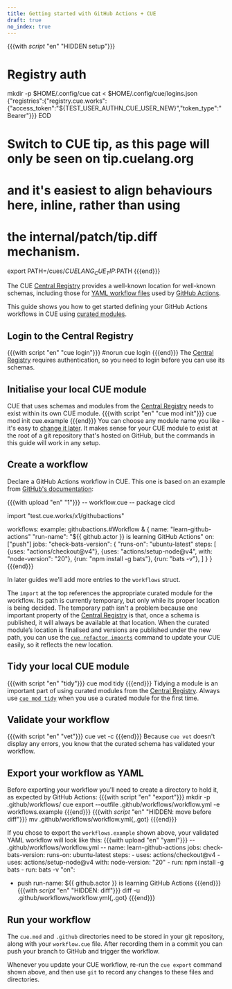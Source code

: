 ```yaml
---
title: Getting started with GitHub Actions + CUE
draft: true
no_index: true
---
```


{{{with _script_ "en" "HIDDEN setup"}}}
# Registry auth
mkdir -p $HOME/.config/cue
cat <<EOD > $HOME/.config/cue/logins.json
{"registries":{"registry.cue.works":{"access_token":"${TEST_USER_AUTHN_CUE_USER_NEW}","token_type":"Bearer"}}}
EOD

# Switch to CUE tip, as this page will only be seen on tip.cuelang.org
# and it's easiest to align behaviours here, inline, rather than using
# the internal/patch/tip.diff mechanism.
export PATH=/cues/$CUELANG_CUE_TIP:$PATH
{{{end}}}

The CUE
[Central Registry](https://registry.cue.works/)
provides a well-known location for well-known schemas, including those for
[YAML workflow files](https://docs.github.com/en/actions/writing-workflows/workflow-syntax-for-github-actions)
used by [GitHub Actions](https://github.com/features/actions).

This guide shows you how to get started defining your GitHub Actions workflows in CUE using
[curated modules]({{<relref"curated-modules-faq">}}).

## Login to the Central Registry

{{{with script "en" "cue login"}}}
#norun
cue login
{{{end}}}
The
[Central Registry](https://registry.cue.works)
requires authentication, so you need to login before you can use its schemas.

## Initialise your local CUE module

CUE that uses schemas and modules from the
[Central Registry](https://registry.cue.works)
needs to exist within its own CUE module.
{{{with script "en" "cue mod init"}}}
cue mod init cue.example
{{{end}}}
You can choose any module name you like - it's easy to
[change it later](https://cuelang.org/docs/reference/command/cue-help-mod-rename/).
It makes sense for your CUE module to exist at the root of a git repository
that's hosted on GitHub, but the commands in this guide will work in any setup.

## Create a workflow

Declare a GitHub Actions workflow in CUE. This one is based on an example from
[GitHub's documentation](https://docs.github.com/en/actions/use-cases-and-examples/creating-an-example-workflow#creating-an-example-workflow):

{{{with upload "en" "1"}}}
-- workflow.cue --
package cicd

import "test.cue.works/x1/githubactions"

workflows: example: githubactions.#Workflow & {
	name:       "learn-github-actions"
	"run-name": "${{ github.actor }} is learning GitHub Actions"
	on: ["push"]
	jobs: "check-bats-version": {
		"runs-on": "ubuntu-latest"
		steps: [
			{uses: "actions/checkout@v4"},
			{uses: "actions/setup-node@v4", with: "node-version": "20"},
			{run: "npm install -g bats"},
			{run: "bats -v"},
		]
	}
}
{{{end}}}

In later guides we'll add more entries to the `workflows` struct.

The `import` at the top references the appropriate curated module for the workflow.
Its path is currently temporary, but only while its proper location is being decided.
The temporary path isn't a problem because one important property of the
[Central Registry](https://registry.cue.works)
is that, once a schema is published, it will always be
available at that location.
When the curated module’s location is finalised and versions are published
under the new path, you can use the
[`cue refactor imports`](https://cuelang.org/docs/reference/command/cue-help-refactor-imports/)
command to update your CUE easily, so it reflects the new location.

## Tidy your local CUE module

{{{with script "en" "tidy"}}}
cue mod tidy
{{{end}}}
Tidying a module is an important part of using curated modules from the
[Central Registry](https://registry.cue.works).
Always use
[`cue mod tidy`](https://cuelang.org/docs/reference/command/cue-help-mod-tidy/)
when you use a curated module for the first time.

## Validate your workflow

{{{with script "en" "vet"}}}
cue vet -c
{{{end}}}
Because `cue vet` doesn't display any errors, you know that the curated schema has validated your workflow.

## Export your workflow as YAML

Before exporting your workflow you'll need to create a directory to hold it, as expected by GitHub Actions:
{{{with script "en" "export"}}}
mkdir -p .github/workflows/
cue export --outfile .github/workflows/workflow.yml -e workflows.example
{{{end}}}
{{{with _script_ "en" "HIDDEN: move before diff"}}}
mv .github/workflows/workflow.yml{,.got}
{{{end}}}

If you chose to export the `workflows.example` shown above,
your validated YAML workflow will look like this:
{{{with upload "en" "yaml"}}}
-- .github/workflows/workflow.yml --
name: learn-github-actions
jobs:
  check-bats-version:
    runs-on: ubuntu-latest
    steps:
      - uses: actions/checkout@v4
      - uses: actions/setup-node@v4
        with:
          node-version: "20"
      - run: npm install -g bats
      - run: bats -v
"on":
  - push
run-name: ${{ github.actor }} is learning GitHub Actions
{{{end}}}
{{{with _script_ "en" "HIDDEN: diff"}}}
diff -u .github/workflows/workflow.yml{,.got}
{{{end}}}

## Run your workflow

The `cue.mod` and `.github` directories need to be stored in your git
repository, along with your `workflow.cue` file.
After recording them in a commit you can push your branch to GitHub and trigger
the workflow.

Whenever you update your CUE workflow, re-run the `cue export` command shown
above, and then use `git` to record any changes to these files and directories.
